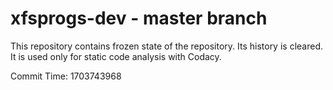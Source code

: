 # xfsprogs-dev - master branch

This repository contains frozen state of the repository.
Its history is cleared. It is used only for static code
analysis with Codacy.

Commit Time: 1703743968